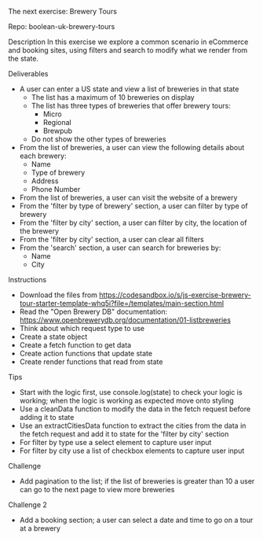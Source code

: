 The next exercise: Brewery Tours

Repo: boolean-uk-brewery-tours

Description
In this exercise we explore a common scenario in eCommerce and booking sites, using filters and search to modify what we render from the state.

Deliverables
- A user can enter a US state and view a list of breweries in that state
    - The list has a maximum of 10 breweries on display
    - The list has three types of breweries that offer brewery tours:
        - Micro
        - Regional
        - Brewpub
    - Do not show the other types of breweries
- From the list of breweries, a user can view the following details about each brewery:
    - Name
    - Type of brewery
    - Address
    - Phone Number
- From the list of breweries, a user can visit the website of a brewery
- From the 'filter by type of brewery' section, a user can filter by type of brewery
- From the 'filter by city' section, a user can filter by city, the location of the brewery
- From the 'filter by city' section, a user can clear all filters
- From the 'search' section, a user can search for breweries by:
    - Name
    - City

Instructions
- Download the files from https://codesandbox.io/s/js-exercise-brewery-tour-starter-template-whq5i?file=/templates/main-section.html
- Read the "Open Brewery DB" documentation: https://www.openbrewerydb.org/documentation/01-listbreweries
- Think about which request type to use
- Create a state object
- Create a fetch function to get data
- Create action functions that update state
- Create render functions that read from state
 
Tips

- Start with the logic first, use console.log(state) to check your logic is working; when the logic is working as expected move onto styling
- Use a cleanData function to modify the data in the fetch request before adding it to state
- Use an extractCitiesData function to extract the cities from the data in the fetch request and add it to state for the 'filter by city' section
- For filter by type use a select element to capture user input
- For filter by city use a list of checkbox elements to capture user input

Challenge
- Add pagination to the list; if the list of breweries is greater than 10 a user can go to the next page to view more breweries

Challenge 2
- Add a booking section; a user can select a date and time to go on a tour at a brewery
